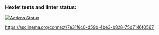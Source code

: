 ### Hexlet tests and linter status:
[![Actions Status](https://github.com/anikeydev/frontend-project-46/workflows/hexlet-check/badge.svg)](https://github.com/anikeydev/frontend-project-46/actions)

https://asciinema.org/connect/7e31f6c0-d59b-4be3-b828-75d7146f0567